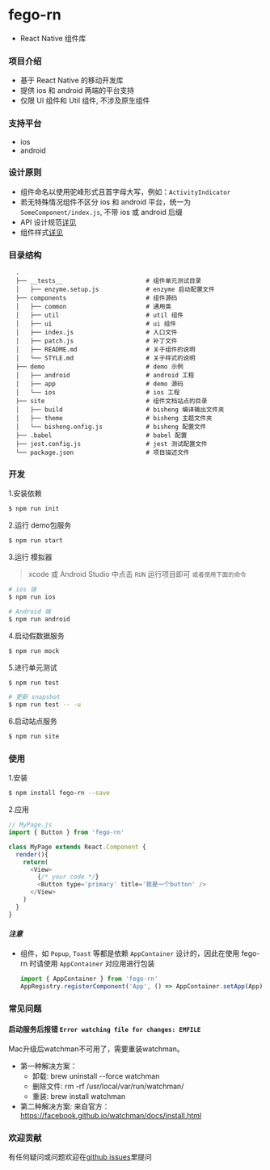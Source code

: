 # fego-rn
- React Native 组件库

### 项目介绍
- 基于 React Native 的移动开发库
- 提供 ios 和 android 两端的平台支持
- 仅限 UI 组件和 Util 组件, 不涉及原生组件

### 支持平台
- ios
- android

### 设计原则
- 组件命名以使用驼峰形式且首字母大写，例如：`ActivityIndicator`
- 若无特殊情况组件不区分 ios 和 android 平台，统一为 `SomeComponent/index.js`, 不带 ios 或 android 后缀
- API 设计规范[详见](components/README.md)
- 组件样式[详见](components/ui/STYLE.md)


### 目录结构

```
  .
  ├── __tests__                       # 组件单元测试目录
  │   ├── enzyme.setup.js             # enzyme 启动配置文件
  ├── components                      # 组件源码
  │   ├── common                      # 通用类
  │   ├── util                        # util 组件
  │   ├── ui                          # ui 组件
  │   ├── index.js                    # 入口文件
  │   ├── patch.js                    # 补丁文件
  │   ├── README.md                   # 关于组件的说明
  │   └── STYLE.md                    # 关于样式的说明
  ├── demo                            # demo 示例
  │   ├── android                     # android 工程
  │   ├── app                         # demo 源码
  │   └── ios                         # ios 工程
  ├── site                            # 组件文档站点的目录
  │   ├── build                       # bisheng 编译输出文件夹
  │   ├── theme                       # bisheng 主题文件夹
  │   └── bisheng.onfig.js            # bisheng 配置文件
  ├── .babel                          # babel 配置
  ├── jest.config.js                  # jest 测试配置文件
  └── package.json                    # 项目描述文件
```

### 开发

1.安装依赖

  ```bash
  $ npm run init
  ```

2.运行 demo包服务

  ```bash
  $ npm run start

  ```

3.运行 模拟器

> xcode 或 Android Studio 中点击 `RUN` 运行项目即可
`或者使用下面的命令`

  ```bash
  # ios 端
  $ npm run ios

  # Android 端
  $ npm run android
  ```

4.启动假数据服务

  ```bash
  $ npm run mock
  ```

5.进行单元测试

  ```bash
  $ npm run test

  # 更新 snapshot
  $ npm run test -- -u
  ```

6.启动站点服务

  ```bash
  $ npm run site
  ```

### 使用

1.安装

  ```bash
  $ npm install fego-rn --save
  ```

2.应用

  ```js
  // MyPage.js
  import { Button } from 'fego-rn'

  class MyPage extends React.Component {
    render(){
      return(
        <View>
          {/* your code */}
          <Button type='primary' title='我是一个button' />
        </View>
      )
    }
  }
  ```

#### *注意*
- 组件，如 `Popup`, `Toast` 等都是依赖 `AppContainer` 设计的，因此在使用 fego-rn 时请使用 `AppContainer` 对应用进行包装
  ```js
  import { AppContainer } from 'fego-rn'
  AppRegistry.registerComponent('App', () => AppContainer.setApp(App) )
  ```

### 常见问题

#### 启动服务后报错 `Error watching file for changes: EMFILE`

Mac升级后watchman不可用了，需要重装watchman。
+ 第一种解决方案：
  - 卸载: brew uninstall --force watchman
  - 删除文件: rm -rf /usr/local/var/run/watchman/
  - 重装: brew install watchman
+ 第二种解决方案: 来自官方：https://facebook.github.io/watchman/docs/install.html


### 欢迎贡献
有任何疑问或问题欢迎在[github issues](https://github.com/fegos/fego-rn/issues)里提问
